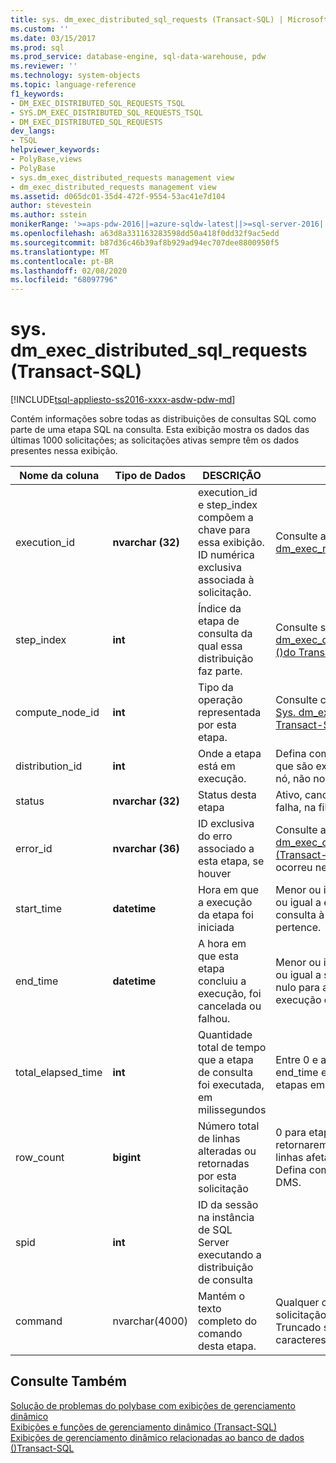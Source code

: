```yaml
---
title: sys. dm_exec_distributed_sql_requests (Transact-SQL) | Microsoft Docs
ms.custom: ''
ms.date: 03/15/2017
ms.prod: sql
ms.prod_service: database-engine, sql-data-warehouse, pdw
ms.reviewer: ''
ms.technology: system-objects
ms.topic: language-reference
f1_keywords:
- DM_EXEC_DISTRIBUTED_SQL_REQUESTS_TSQL
- SYS.DM_EXEC_DISTRIBUTED_SQL_REQUESTS_TSQL
- DM_EXEC_DISTRIBUTED_SQL_REQUESTS
dev_langs:
- TSQL
helpviewer_keywords:
- PolyBase,views
- PolyBase
- sys.dm_exec_distributed_requests management view
- dm_exec_distributed_requests management view
ms.assetid: d065dc01-35d4-472f-9554-53ac41e7d104
author: stevestein
ms.author: sstein
monikerRange: '>=aps-pdw-2016||=azure-sqldw-latest||>=sql-server-2016||=sqlallproducts-allversions||>=sql-server-linux-2017||=azuresqldb-mi-current'
ms.openlocfilehash: a63d8a331163283598dd50a418f0dd32f9ac5edd
ms.sourcegitcommit: b87d36c46b39af8b929ad94ec707dee8800950f5
ms.translationtype: MT
ms.contentlocale: pt-BR
ms.lasthandoff: 02/08/2020
ms.locfileid: "68097796"
---
```

# <a name="sysdm_exec_distributed_sql_requests-transact-sql"></a>sys. dm_exec_distributed_sql_requests (Transact-SQL)
[!INCLUDE[tsql-appliesto-ss2016-xxxx-asdw-pdw-md](../../includes/tsql-appliesto-ss2016-xxxx-asdw-pdw-md.md)]

  Contém informações sobre todas as distribuições de consultas SQL como parte de uma etapa SQL na consulta.  Esta exibição mostra os dados das últimas 1000 solicitações; as solicitações ativas sempre têm os dados presentes nessa exibição.  
  
|Nome da coluna|Tipo de Dados|DESCRIÇÃO|Intervalo|  
|-----------------|---------------|-----------------|-----------|  
|execution_id|**nvarchar (32)**|execution_id e step_index compõem a chave para essa exibição. ID numérica exclusiva associada à solicitação.|Consulte a ID em [Sys. dm_exec_requests &#40;Transact-SQL&#41;](../../relational-databases/system-dynamic-management-views/sys-dm-exec-requests-transact-sql.md)|  
|step_index|**int**|Índice da etapa de consulta da qual essa distribuição faz parte.|Consulte step_index em [Sys. dm_exec_distributed_request_steps &#40;&#41;do Transact-SQL ](../../relational-databases/system-dynamic-management-views/sys-dm-exec-distributed-request-steps-transact-sql.md).|  
|compute_node_id|**int**|Tipo da operação representada por esta etapa.|Consulte compute_node_id em [Sys. dm_exec_compute_nodes &#40;&#41;do Transact-SQL ](../../relational-databases/system-dynamic-management-views/sys-dm-exec-compute-nodes-transact-sql.md).|  
|distribution_id|**int**|Onde a etapa está em execução.|Defina como-1 para solicitações que são executadas no escopo do nó, não no escopo de distribuição.|  
|status|**nvarchar (32)**|Status desta etapa|Ativo, cancelado, concluído, com falha, na fila|  
|error_id|**nvarchar (36)**|ID exclusiva do erro associado a esta etapa, se houver|Consulte a ID de [Sys. dm_exec_compute_node_errors &#40;Transact-SQL&#41;](../../relational-databases/system-dynamic-management-views/sys-dm-exec-compute-node-errors-transact-sql.md), NULL se não ocorreu nenhum erro.|  
|start_time|**datetime**|Hora em que a execução da etapa foi iniciada|Menor ou igual à hora atual e maior ou igual a end_compile_time da consulta à qual essa etapa pertence.|  
|end_time|**datetime**|A hora em que esta etapa concluiu a execução, foi cancelada ou falhou.|Menor ou igual à hora atual e maior ou igual a start_time, definido como nulo para as etapas atualmente em execução ou na fila.|  
|total_elapsed_time|**int**|Quantidade total de tempo que a etapa de consulta foi executada, em milissegundos|Entre 0 e a diferença entre end_time e start_time. 0 para etapas em fila.|  
|row_count|**bigint**|Número total de linhas alteradas ou retornadas por esta solicitação|0 para etapas que não mudaram ou retornarem dados, o número de linhas afetadas de outra forma. Defina como-1 para as etapas de DMS.|  
|spid|**int**|ID da sessão na instância de SQL Server executando a distribuição de consulta||  
|command|nvarchar(4000)|Mantém o texto completo do comando desta etapa.|Qualquer cadeia de caracteres de solicitação válida para uma etapa. Truncado se tiver mais de 4000 caracteres.|  
  
## <a name="see-also"></a>Consulte Também  
 [Solução de problemas do polybase com exibições de gerenciamento dinâmico](https://msdn.microsoft.com/library/ce9078b7-a750-4f47-b23e-90b83b783d80)   
 [Exibições e funções de gerenciamento dinâmico &#40;Transact-SQL&#41;](~/relational-databases/system-dynamic-management-views/system-dynamic-management-views.md)   
 [Exibições de gerenciamento dinâmico relacionadas ao banco de dados &#40;&#41;Transact-SQL](../../relational-databases/system-dynamic-management-views/database-related-dynamic-management-views-transact-sql.md)  
  
  
